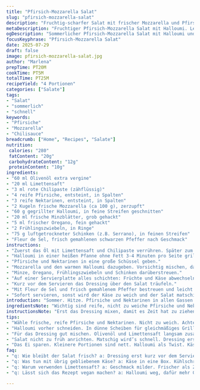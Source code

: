 ```yaml
---
title: "Pfirsich-Mozzarella Salat"
slug: "pfirsich-mozzarella-salat"
description: "Fruchtig-scharfer Salat mit frischer Mozzarella und Pfirsichen, abgewandelt mit roter Chili und gegrilltem Halloumi. Schnelle Zubereitung, frische Kräuter, pikante Würze. Für 4 Portionen. Kein Backen. Kein Gluten. Keine Nüsse. Kombiniert mediterrane Aromen mit leichter Schärfe. Salat als Vorspeise, bunt und sommerlich. Kräuter und Zitrus treffen auf cremigen Käse. Leicht, frisch, mit etwas Biss durch Käse. Passt sommerlich, einfach, schnell. Mit leichtem Touch von Chiliöl. 25 Minuten Zubereitungszeit mit kurzem Marinieren. Machbar ohne Eier, Nüsse und Gluten. Tolles Fingerfood oder Auftakt zum Essen."
metaDescription: "Fruchtiger Pfirsich-Mozzarella Salat mit Halloumi. Leichte Schärfe und frische Kräuter. Ideal als sommerlicher Snack oder Vorspeise."
ogDescription: "Sommerlicher Pfirsich-Mozzarella Salat mit Halloumi und Chili. Frisch, leicht, perfekt für heiße Tage und gesellige Runden."
focusKeyphrase: "Pfirsich-Mozzarella Salat"
date: 2025-07-29
draft: false
image: pfirsich-mozzarella-salat.jpg
author: "Marlena"
prepTime: PT20M
cookTime: PT5M
totalTime: PT25M
recipeYield: "4 Portionen"
categories: ["Salate"]
tags:
- "Salat"
- "sommerlich"
- "schnell"
keywords:
- "Pfirsiche"
- "Mozzarella"
- "Chilisauce"
breadcrumb: ["Home", "Recipes", "Salate"]
nutrition: 
 calories: "280"
 fatContent: "20g"
 carbohydrateContent: "12g"
 proteinContent: "10g"
ingredients:
- "60 ml Olivenöl extra vergine"
- "20 ml Limettensaft"
- "3 ml rote Chilipaste (zähflüssig)"
- "4 reife Pfirsiche, entsteint, in Spalten"
- "3 reife Nektarinen, entsteint, in Spalten"
- "2 Kugeln frische Mozzarella (ca 100 g), zerzupft"
- "60 g gegrillter Halloumi, in feine Streifen geschnitten"
- "20 ml frische Minzblätter, grob gehackt"
- "5 ml frischer Oregano, fein gehackt"
- "2 Frühlingszwiebeln, in Ringe"
- "75 g luftgetrockneter Schinken (z.B. Serrano), in feinen Streifen"
- "Fleur de Sel, frisch gemahlenen schwarzen Pfeffer nach Geschmack"
instructions:
- "Zuerst das Öl mit Limettensaft und Chilipaste verrühren. Später zum Anrichten verwenden."
- "Halloumi in einer heißen Pfanne ohne Fett 3-4 Minuten pro Seite grillen, bis leichte Bräunung und Biss entsteht."
- "Pfirsiche und Nektarinen in eine große Schüssel geben."
- "Mozzarella und den warmen Halloumi dazugeben. Vorsichtig mischen, damit die Früchte nicht zerdrückt werden."
- "Minze, Oregano, Frühlingszwiebeln und Schinken darüberstreuen."
- "Auf einer Servierplatte alles schichten: Früchte und Käse abwechselnd drapieren."
- "Kurz vor dem Servieren das Dressing über den Salat träufeln."
- "Mit Fleur de Sel und frisch gemahlenem Pfeffer bestreuen und leicht vermengen."
- "Sofort servieren, sonst wird der Käse zu weich und der Salat matschig."
introduction: "Sommer. Hitze. Pfirsiche und Nektarinen in allen Gassen. Süß, saftig, prall. Mythos Früchte im Salat. Mozzarella frisch, milchig, weich. Nicht zu klassisch. Ein bisschen Schärfe rein. Rote Chilipaste, das Knistern auf der Zunge. Dann noch Halloumi, das wäre mal was. Käse grillen, so knusprig, so anders. Frische Kräuter, Minze, ein Hauch Oregano. Frühlingszwiebeln für den Frischekick, scharfe Ringe. Schinken, zarter Kontrast. Fleur de Sel. Nur wenig, aber genau richtig. Alles schnell zusammen. In 25 Minuten kann was Wunderbares entstehen. Keine großen Geschichten, keine komplizierten Zutaten. Einfach anders. Diese Mischung macht Lust auf Sommer, auf Geschmacksexplosionen. So ein Salat, da reicht ein Biss und der Abend wird leicht. Keine Schwere. Nur Leben. Bisschen Frucht, bisschen Käse, bisschen scharf. Ganz leicht. Einfach. Lecker. Salat als Snack, als Vorspeise. Vegan? Nicht ganz. Doch Fleisch eher reduziert. Einmal anders. Halloumi als Twist, kleine Überraschung auf dem Teller. So schmeckt der Sommer neu."
ingredientsNote: "Wichtig sind reife, nicht zu weiche Pfirsiche und Nektarinen. Reife macht den Unterschied, Saftigkeit und Aroma. Mozzarella gern frisch aus dem Kühlregal, weich muss er sein, kaum Flüssigkeit. Halloumi der mediterrane Grillkäse, sorgt für Struktur, Kontrast. Gegrillter Käse bringt neue Textur rein. Die rote Chilipaste wird vorsichtig dosiert, scharf, aber nicht zu viel. Limette statt Zitrone milder im Geschmack, bringt Frische und Aroma. Kräuter nicht zu dominant, Minze bringt Frische, Oregano etwas Wald. Salz nicht sparen, Fleur de Sel hebt Aromen, anderes Salz geht auch. Schinken mild und luftgetrocknet, für salzigen Kick und Tiefe. Frühlingszwiebeln im Vergleich zu Lauch milder, noch knackig. Olivenöl nativ hat Fruchtigkeit, guter Geschmack muss rein. Einfach alles frisch halten, keine Konserven, sonst geht Qualität verloren. Ohne Nüsse, ohne Gluten, geeignet für Allergiker oder Menschen mit Unverträglichkeiten."
instructionsNote: "Erst das Dressing mixen, damit es Zeit hat zu ziehen. Olivenöl und Limette gut vermischen, Chili vorsichtig untermengen. Halloumi auf mittlerer Hitze grillen, wenig bis kein Öl, Kurzzeit nur, damit er knackig bleibt. Käse vorher in dünne Scheiben schneiden. Pfirsiche behutsam schneiden, nicht zerdrücken. Obst und Käse vorsichtig vermengen, zu viel rühren zerstört die Struktur. Kräuter erst am Ende hinzufügen, damit die Frische erhalten bleibt. Schinken zuletzt einstreuen, sorgt für salzigen Kontrast. Salat nicht zu früh anrichten, da sonst Flüssigkeit austritt und Salat matschig wird. Dressing erst kurz vor dem Servieren dazugeben, so bleibt alles frisch. Zum Schluss mit Fleur de Sel abschmecken, nicht zu viel, Salz soll die Zutaten heben, nicht überdecken. Auf Teller portionieren oder im großen Gefäß anrichten. Sofort servieren, nicht aufheben, Qualität leidet. Schnell, effizient, sommerlich. Fertig in 25 Minuten, inklusive Grillzeit und Anrichten. Kein Backen, kein Kochen."
tips:
- "Wähle frische, reife Pfirsiche und Nektarinen. Nicht zu weich. Achte auf den Duft. Das ist wichtig für die Qualität. Chilipaste nicht übertreiben. Weniger ist mehr. Deine Gäste haben unterschiedliche Geschmack. "
- "Halloumi vorher schneiden. In dünne Scheiben für gleichmäßiges Grillen. Heisse Pfanne. Kein Fett braucht es. Grillen bis goldbraun. Etwas mehr Biss bleibt. Mozzarella kurz und vorsichtig zupfen. Wir wollen die Textur."
- "Für das Dressing gut mischen. Olivenöl und Limettensaft langsam zusammengeben. Chilipaste ganz vorsichtig. Für die richtigen Aromen. Frische Kräuter nicht vergessen. Minze bringt Frische. Oregano gibt Tiefe."
- "Salat nicht zu früh anrichten. Matschig wird’s schnell. Dressing erst kurz bevor serviert wird. Fleur de Sel darauf. Einfach knackig. Schinken erst ganz am Schluss. Für den feinen Salzkick. Das sorgt für den perfekten Auftritt."
- "Das Ei sparen. Kleinere Portionen sind nett. Halloumi als Twist. Käse unterschiedlich zubereiten. Richtig grillieren, besser als im Wasser. Schneller vorbereitet als gedacht. 25 Minuten sind genug."
faq:
- "q: Wie bleibt der Salat frisch? a: Dressing erst kurz vor dem Servieren dazu. Obst nicht zu lange liegen lassen. Salat durchfeuchtet sonst."
- "q: Was tun mit übrig gebliebenem Käse? a: Käse in eine Box. Kühlschrank ist wichtig. Halloumi kann wieder gegrillt werden. Für ein zweites Mal genießen."
- "q: Warum verwenden Limettensaft? a: Geschmack milder. Frischer als Zitrone. Bringt eine feine Note. Das kann das ganze Gericht heben."
- "q: Lässt sich das Rezept vegan machen? a: Halloumi weg, dafür mehr Gemüse. Vielleicht eine Tofu-Alternative. Bringt auch Geschmack auf den Tisch. Frische bleibt."

---
```

